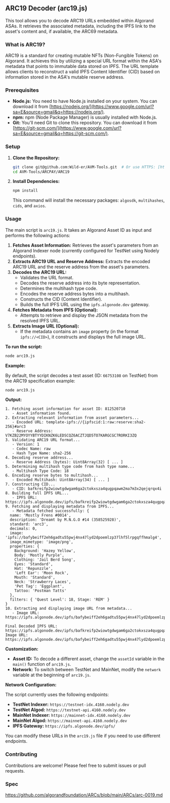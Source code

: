 ## ARC19 Decoder (arc19.js)

This tool allows you to decode ARC19 URLs embedded within Algorand ASAs. It retrieves the associated metadata, including the IPFS link to the asset's content and, if available, the ARC69 metadata.

### What is ARC19?

ARC19 is a standard for creating mutable NFTs (Non-Fungible Tokens) on Algorand. It achieves this by utilizing a special URL format within the ASA's metadata that points to immutable data stored on IPFS. The URL template allows clients to reconstruct a valid IPFS Content Identifier (CID) based on information stored in the ASA's mutable reserve address.

### Prerequisites

  * **Node.js:** You need to have Node.js installed on your system. You can download it from [https://nodejs.org/](https://www.google.com/url?sa=E&source=gmail&q=https://nodejs.org/).
  * **npm:** npm (Node Package Manager) is usually installed with Node.js.
  * **Git:** You'll need Git to clone this repository. You can download it from [https://git-scm.com/](https://www.google.com/url?sa=E&source=gmail&q=https://git-scm.com/).

### Setup

1.  **Clone the Repository:**

    ```bash
    git clone git@github.com:Wild-er/AVM-Tools.git  # Or use HTTPS: [https://github.com/Wild-er/AVM-Tools.git](https://github.com/Wild-er/AVM-Tools.git)
    cd AVM-Tools/ARCPAY/ARC19
    ```

2.  **Install Dependencies:**

    ```bash
    npm install
    ```

    This command will install the necessary packages: `algosdk`, `multihashes`, `cids`, and `axios`.

### Usage

The main script is `arc19.js`. It takes an Algorand Asset ID as input and performs the following actions:

1.  **Fetches Asset Information:** Retrieves the asset's parameters from an Algorand Indexer node (currently configured for TestNet using Nodely endpoints).
2.  **Extracts ARC19 URL and Reserve Address:** Extracts the encoded ARC19 URL and the reserve address from the asset's parameters.
3.  **Decodes the ARC19 URL:**
      * Validates the URL format.
      * Decodes the reserve address into its byte representation.
      * Determines the multihash type code.
      * Encodes the reserve address bytes into a multihash.
      * Constructs the CID (Content Identifier).
      * Builds the full IPFS URL using the `ipfs.algonode.dev` gateway.
4.  **Fetches Metadata from IPFS (Optional):**
      * Attempts to retrieve and display the JSON metadata from the resolved IPFS URL.
5.  **Extracts Image URL (Optional):**
      * If the metadata contains an `image` property (in the format `ipfs://<CID>`), it constructs and displays the full image URL.

**To run the script:**

```bash
node arc19.js
```

**Example:**

By default, the script decodes a test asset (ID: `66753108` on TestNet) from the ARC19 specification example:

```bash
node arc19.js
```

**Output:**

```
1. Fetching asset information for asset ID: 812520710
   - Asset information found.
2. Extracting relevant information from asset parameters...
   - Encoded URL: template-ipfs://{ipfscid:1:raw:reserve:sha2-256}#arc3
   - Reserve Address: V7KZB22MYOYYBTYYDIKNZK6LEDSCQZ6ACZTJQD5TO7KARGCGC7RORKI3ZQ
3. Validating ARC19 URL format...
   - Version: 1
   - Codec Name: raw
   - Hash Type Name: sha2-256
4. Decoding reserve address...
   - Reserve Address (bytes): Uint8Array(32) [ ... ]
5. Determining multihash type code from hash type name...
   - Multihash Type Code: 18
6. Encoding reserve bytes to multihash...
   - Encoded Multihash: Uint8Array(34) [ ... ]
7. Constructing CID...
   - CID: bafkreifp2wiowtgdwgam6ga2ctokxsza4qugpqawm2ma7m3x2qejqrqx4i
8. Building full IPFS URL...
   - IPFS URL: https://ipfs.algonode.dev/ipfs/bafkreifp2wiowtgdwgam6ga2ctokxsza4qugpqawm2ma7m3x2qejqrqx4i
9. Fetching and displaying metadata from IPFS...
   - Metadata fetched successfully: {
  name: 'Mostly Frens #0014',
  description: 'Dreamt by M.N.G.O #14 (358525928)',
  standard: 'arc3',
  decimals: 0,
  image: 'ipfs://bafybeiff2eh6gadtu55pwj4nx47lyd2dpoemlzp37lhf5lrpgqffhmalg4',
  image_mimetype: 'image/png',
  properties: {
    Background: 'Hazey Yellow',
    Body: 'Mostly Purple',
    Clothing: 'Jail Berd Song',
    Eyes: 'Standard',
    Hat: 'Repunzzle',
    'Left Ear': 'Moon Rock',
    Mouth: 'Standard',
    Neck: 'Strawberry Laces',
    'Pet Tag': 'Eggplant',
    Tattoo: 'Postman Tatts'
  },
  filters: { 'Quest Level': 18, Stage: 'REM' }
}
10. Extracting and displaying image URL from metadata...
   - Image URL: https://ipfs.algonode.dev/ipfs/bafybeiff2eh6gadtu55pwj4nx47lyd2dpoemlzp37lhf5lrpgqffhmalg4

Final Decoded IPFS URL: https://ipfs.algonode.dev/ipfs/bafkreifp2wiowtgdwgam6ga2ctokxsza4qugpqawm2ma7m3x2qejqrqx4i
Image URL: https://ipfs.algonode.dev/ipfs/bafybeiff2eh6gadtu55pwj4nx47lyd2dpoemlzp37lhf5lrpgqffhmalg4
```

**Customization:**

  * **Asset ID:** To decode a different asset, change the `assetId` variable in the `main()` function of `arc19.js`.
  * **Network:** To switch between TestNet and MainNet, modify the `network` variable at the beginning of `arc19.js`.

**Network Configuration:**

The script currently uses the following endpoints:

  * **TestNet Indexer:** `https://testnet-idx.4160.nodely.dev`
  * **TestNet Algod:** `https://testnet-api.4160.nodely.dev`
  * **MainNet Indexer:** `https://mainnet-idx.4160.nodely.dev`
  * **MainNet Algod:** `https://mainnet-api.4160.nodely.dev`
  * **IPFS Gateway:** `https://ipfs.algonode.dev/ipfs/`

You can modify these URLs in the `arc19.js` file if you need to use different endpoints.

### Contributing

Contributions are welcome\! Please feel free to submit issues or pull requests.

### Spec
https://github.com/algorandfoundation/ARCs/blob/main/ARCs/arc-0019.md